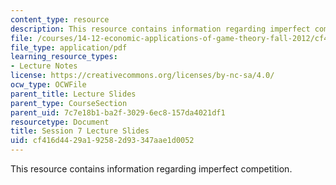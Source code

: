 ```yaml
---
content_type: resource
description: This resource contains information regarding imperfect competition.
file: /courses/14-12-economic-applications-of-game-theory-fall-2012/cf416d4429a192582d93347aae1d0052_MIT14_12F12_slides7.pdf
file_type: application/pdf
learning_resource_types:
- Lecture Notes
license: https://creativecommons.org/licenses/by-nc-sa/4.0/
ocw_type: OCWFile
parent_title: Lecture Slides
parent_type: CourseSection
parent_uid: 7c7e18b1-ba2f-3029-6ec8-157da4021df1
resourcetype: Document
title: Session 7 Lecture Slides
uid: cf416d44-29a1-9258-2d93-347aae1d0052
---
```

This resource contains information regarding imperfect competition.